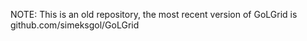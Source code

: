 NOTE: This is an old repository, the most recent version of GoLGrid is github.com/simeksgol/GoLGrid
